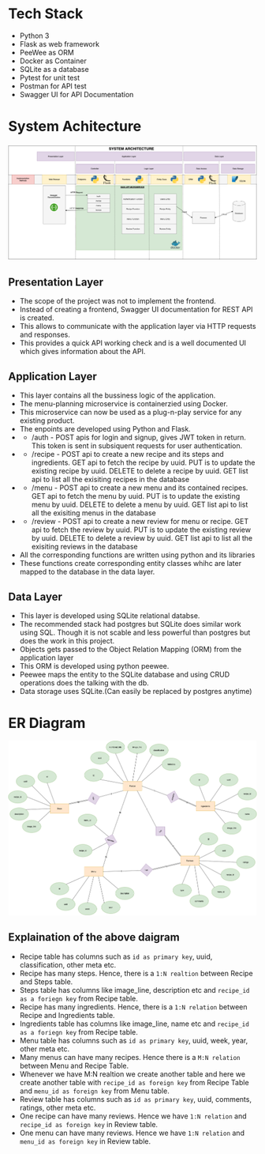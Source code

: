 # Tech Stack

- Python 3
- Flask as web framework
- PeeWee as ORM
- Docker as Container
- SQLite as a database
- Pytest for unit test
- Postman for API test
- Swagger UI for API Documentation
# System Achitecture

![System Architecture Diagram](System-arch-menu-planning.png?raw=true "System Architecture")
## Presentation Layer
- The scope of the project was not to implement the frontend.
- Instead of creating a frontend, Swagger UI documentation for REST API is created.
- This allows to communicate with the application layer via HTTP requests and responses.
- This provides a quick API working check and is a well documented UI which gives information about the API.

## Application Layer
- This layer contains all the bussiness logic of the application.
- The menu-planning microservice is containerzied using Docker.
- This microservice can now be used as a plug-n-play service for any existing product.
- The enpoints are developed using Python and Flask.
- - /auth - POST apis for login and signup, gives JWT token in return. This token is sent in subsiquent requests for user authentication.
- - /recipe - POST api to create a new recipe and its steps and ingredients. GET api to fetch the recipe by uuid. PUT is to update the existing recipe by uuid. DELETE to delete a recipe by uuid. GET list api to list all the exisiting recipes in the database
- - /menu - POST api to create a new menu and its contained recipes. GET api to fetch the menu by uuid. PUT is to update the existing menu by uuid. DELETE to delete a menu by uuid. GET list api to list all the exisiting menus in the database
- - /review - POST api to create a new review for menu or recipe. GET api to fetch the review by uuid. PUT is to update the existing review by uuid. DELETE to delete a review by uuid. GET list api to list all the exisiting reviews in the database
- All the corresponding functions are written using python and its libraries
- These functions create corresponding entity classes whihc are later mapped to the database in the data layer.

## Data Layer
- This layer is developed using SQLite relational databse.
- The recommended stack had postgres but SQLite does similar work using SQL. Though it is not scable and less powerful than postgres but does the work in this project.
- Objects gets passed to the Object Relation Mapping (ORM) from the application layer
- This ORM is developed using python peewee.
- Peewee maps the entity to the SQLite database and using CRUD operations does the talking with the db.
- Data storage uses SQLite.(Can easily be replaced by postgres anytime)


# ER Diagram

![ER Diagram](ER-menu-planning.png?raw=true "ER Diagram")

## Explaination of the above daigram

- Recipe table has columns such as `id as primary key`, uuid, classification, other meta etc.
- Recipe has many steps. Hence, there is a `1:N realtion` between Recipe and Steps table.
- Steps table has columns like image_line, description etc and `recipe_id as a foriegn key` from Recipe table.
- Recipe has many ingredients. Hence, there is a `1:N relation` between Recipe and Ingredients table.
- Ingredients table has columns like image_line, name etc and `recipe_id as a foriegn key` from Recipe table.
- Menu table has columns such as `id as primary key`, uuid, week, year, other meta etc.
- Many menus can have many recipes. Hence there is a `M:N relation` between Menu and Recipe Table.
- Whenever we have M:N realtion we create another table and here we create another table with `recipe_id as foreign key` from Recipe Table and `menu_id as foreign key` from Menu table.
- Review table has columns such as `id as primary key`, uuid, comments, ratings, other meta etc.
- One recipe can have many reviews. Hence we have `1:N relation` and `recipe_id as foreign key` in Review table.
- One menu can have many reviews. Hence we have `1:N relation` and `menu_id as foreign key` in Review table.